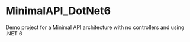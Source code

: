 # MinimalAPI_DotNet6
Demo project for a Minimal API architecture with no controllers and using .NET 6
